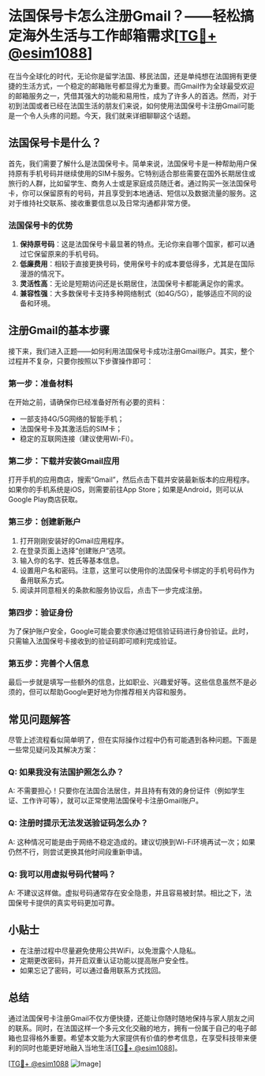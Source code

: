 # 法国保号卡怎么注册Gmail？——轻松搞定海外生活与工作邮箱需求[[TG💪+ @esim1088](https://t.me/s/esim1088)]

在当今全球化的时代，无论你是留学法国、移民法国，还是单纯想在法国拥有更便捷的生活方式，一个稳定的邮箱账号都显得尤为重要。而Gmail作为全球最受欢迎的邮箱服务之一，凭借其强大的功能和易用性，成为了许多人的首选。然而，对于初到法国或者已经在法国生活的朋友们来说，如何使用法国保号卡注册Gmail可能是一个令人头疼的问题。今天，我们就来详细聊聊这个话题。

## 法国保号卡是什么？

首先，我们需要了解什么是法国保号卡。简单来说，法国保号卡是一种帮助用户保持原有手机号码并继续使用的SIM卡服务。它特别适合那些需要在国外长期居住或旅行的人群，比如留学生、商务人士或是家庭成员随迁者。通过购买一张法国保号卡，你可以保留原有的号码，并且享受到本地通话、短信以及数据流量的服务。这对于维持社交联系、接收重要信息以及日常沟通都非常方便。

### 法国保号卡的优势

1. **保持原号码**：这是法国保号卡最显著的特点。无论你来自哪个国家，都可以通过它保留原来的手机号码。
2. **低廉费用**：相较于直接更换号码，使用保号卡的成本要低得多，尤其是在国际漫游的情况下。
3. **灵活性高**：无论是短期访问还是长期居住，法国保号卡都能满足你的需求。
4. **兼容性强**：大多数保号卡支持多种网络制式（如4G/5G），能够适应不同的设备和环境。

## 注册Gmail的基本步骤

接下来，我们进入正题——如何利用法国保号卡成功注册Gmail账户。其实，整个过程并不复杂，只要你按照以下步骤操作即可：

### 第一步：准备材料

在开始之前，请确保你已经准备好所有必要的资料：
- 一部支持4G/5G网络的智能手机；
- 法国保号卡及其激活后的SIM卡；
- 稳定的互联网连接（建议使用Wi-Fi）。

### 第二步：下载并安装Gmail应用

打开手机的应用商店，搜索“Gmail”，然后点击下载并安装最新版本的应用程序。如果你的手机系统是iOS，则需要前往App Store；如果是Android，则可以从Google Play商店获取。

### 第三步：创建新账户

1. 打开刚刚安装好的Gmail应用程序。
2. 在登录页面上选择“创建账户”选项。
3. 输入你的名字、姓氏等基本信息。
4. 设置用户名和密码。注意，这里可以使用你的法国保号卡绑定的手机号码作为备用联系方式。
5. 阅读并同意相关的条款和服务协议后，点击下一步完成注册。

### 第四步：验证身份

为了保护账户安全，Google可能会要求你通过短信验证码进行身份验证。此时，只需输入法国保号卡接收到的验证码即可顺利完成验证。

### 第五步：完善个人信息

最后一步就是填写一些额外的信息，比如职业、兴趣爱好等。这些信息虽然不是必须的，但可以帮助Google更好地为你推荐相关内容和服务。

## 常见问题解答

尽管上述流程看似简单明了，但在实际操作过程中仍有可能遇到各种问题。下面是一些常见疑问及其解决方案：

### Q: 如果我没有法国护照怎么办？
A: 不需要担心！只要你在法国合法居住，并且持有有效的身份证件（例如学生证、工作许可等），就可以正常使用法国保号卡注册Gmail账户。

### Q: 注册时提示无法发送验证码怎么办？
A: 这种情况可能是由于网络不稳定造成的。建议切换到Wi-Fi环境再试一次；如果仍然不行，则尝试更换其他时间段重新申请。

### Q: 我可以用虚拟号码代替吗？
A: 不建议这样做。虚拟号码通常存在安全隐患，并且容易被封禁。相比之下，法国保号卡提供的真实号码更加可靠。

## 小贴士

- 在注册过程中尽量避免使用公共WiFi，以免泄露个人隐私。
- 定期更改密码，并开启双重认证功能以提高账户安全性。
- 如果忘记了密码，可以通过备用联系方式找回。

## 总结

通过法国保号卡注册Gmail不仅方便快捷，还能让你随时随地保持与家人朋友之间的联系。同时，在法国这样一个多元文化交融的地方，拥有一份属于自己的电子邮箱也显得格外重要。希望本文能为大家提供有价值的参考信息，在享受科技带来便利的同时也能更好地融入当地生活[[TG💪+ @esim1088](https://t.me/s/esim1088)]。

[[TG💪+ @esim1088](https://t.me/s/esim1088) ![Image](https://i.postimg.cc/4NQfJmqS/Snipaste-2025-05-13-00-14-12.png)]